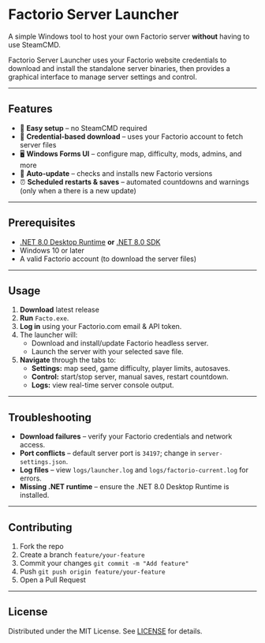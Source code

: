 # Factorio Server Launcher

A simple Windows tool to host your own Factorio server **without** having to use SteamCMD.  

Factorio Server Launcher uses your Factorio website credentials to download and install the standalone server binaries, then provides a graphical interface to manage server settings and control.

---

## Features

- 🚀 **Easy setup** – no SteamCMD required  
- 🔑 **Credential-based download** – uses your Factorio account to fetch server files  
- 🖥️ **Windows Forms UI** – configure map, difficulty, mods, admins, and more  
- 🔄 **Auto-update** – checks and installs new Factorio versions  
- ⏰ **Scheduled restarts & saves** – automated countdowns and warnings (only when a there is a new update) 

---

## Prerequisites

- [.NET 8.0 Desktop Runtime](https://dotnet.microsoft.com/download/dotnet/8.0) **or** [.NET 8.0 SDK](https://dotnet.microsoft.com/download/dotnet/8.0)  
- Windows 10 or later  
- A valid Factorio account (to download the server files) 

---

## Usage

1. **Download** latest release
2. **Run** `Facto.exe`.  
3. **Log in** using your Factorio.com email & API token.  
4. The launcher will:
   - Download and install/update Factorio headless server.
   - Launch the server with your selected save file.
5. **Navigate** through the tabs to:
   - **Settings:** map seed, game difficulty, player limits, autosaves.
   - **Control:** start/stop server, manual saves, restart countdown.
   - **Logs:** view real-time server console output.

---

## Troubleshooting

- **Download failures** – verify your Factorio credentials and network access.  
- **Port conflicts** – default server port is `34197`; change in `server-settings.json`.  
- **Log files** – view `logs/launcher.log` and `logs/factorio-current.log` for errors.  
- **Missing .NET runtime** – ensure the .NET 8.0 Desktop Runtime is installed.

---

## Contributing

1. Fork the repo  
2. Create a branch `feature/your-feature`  
3. Commit your changes `git commit -m "Add feature"`  
4. Push `git push origin feature/your-feature`  
5. Open a Pull Request  

---

## License

Distributed under the MIT License. See [LICENSE](LICENSE) for details.
